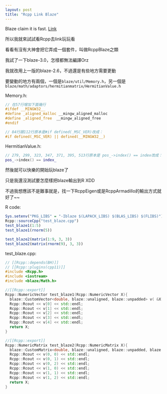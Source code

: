 ```yaml
---
layout: post
title: "Rcpp Link Blaze"
---
```


Blaze claim it is fast. [Link](https://bitbucket.org/blaze-lib/blaze/wiki/Benchmarks)

所以我就來試試看Rcpp去link玩玩看

看看有沒有大神會把它弄成一個套件，叫做RcppBlaze之類

我試了一下blaze-3.0，怎樣都無法編譯Orz

我就改用上一版的blaze-2.6，不過還是有些地方需要更動

要變動的地方有兩個，一個是`blaze/util/Memory.h`，另一個是`blaze/math/adaptors/hermitianmatrix/HermitianValue.h`

Memory.h:

``` c++
// 在57行增加下面幾行
#ifdef __MINGW32__ 
#define _aligned_malloc __mingw_aligned_malloc 
#define _aligned_free  __mingw_aligned_free 
#endif

// 84行跟112行原本是#if defined(_MSC_VER)改成：
#if defined(_MSC_VER) || defined(__MINGW32__)
```

HermitianValue.h:

``` c++
// 279, 299, 323, 347, 371, 395, 513行原本是 pos_->index() == index改成：
pos_->index() == index_
```

然後就可以快樂的開始玩blaze了

只是我還沒測試要怎麼樣把blaze輸出到R XDD

不過我想應該不是難事就是，找一下RcppEigen或是RcppArmadillo的輸出方式就好了~~

R code:

``` R
Sys.setenv("PKG_LIBS" = "-Iblaze $(LAPACK_LIBS) $(BLAS_LIBS) $(FLIBS)")
Rcpp::sourceCpp("test_blaze.cpp")
test_blaze1(1:5)
test_blaze1(rnorm(5))

test_blaze2(matrix(1:9, 3, 3))
test_blaze2(matrix(rnorm(9), 3, 3))
```

test_blaze.cpp:

``` c++
// [[Rcpp::depends(BH)]]
// [[Rcpp::plugins(cpp11)]]
#include <Rcpp.h>
#include <iostream>
#include <blaze/Math.h>

//[[Rcpp::export]]
Rcpp::NumericVector test_blaze1(Rcpp::NumericVector X){
  blaze::CustomVector<double, blaze::unaligned, blaze::unpadded> v( &X[0], X.size() );
  Rcpp::Rcout << v[0] << std::endl;
  Rcpp::Rcout << v[1] << std::endl;
  Rcpp::Rcout << v[2] << std::endl;
  Rcpp::Rcout << v[3] << std::endl;
  Rcpp::Rcout << v[4] << std::endl;
  return X;
}

//[[Rcpp::export]]
Rcpp::NumericMatrix test_blaze2(Rcpp::NumericMatrix X){
  blaze::CustomMatrix<double, blaze::unaligned, blaze::unpadded, blaze::columnMajor> v( &X[0], X.nrow(), X.ncol() );
  Rcpp::Rcout << v(0, 0) << std::endl;
  Rcpp::Rcout << v(0, 1) << std::endl;
  Rcpp::Rcout << v(0, 2) << std::endl;
  Rcpp::Rcout << v(1, 0) << std::endl;
  Rcpp::Rcout << v(1, 1) << std::endl;
  Rcpp::Rcout << v(1, 2) << std::endl;
  return X;
}
```
